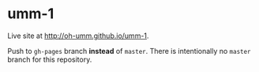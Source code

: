 # umm-1
Live site at http://oh-umm.github.io/umm-1.

Push to `gh-pages` branch **instead** of `master`. There is intentionally no `master` branch for this repository.
